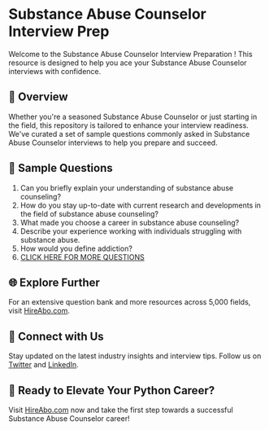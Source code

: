 # Substance Abuse Counselor Interview Prep

Welcome to the Substance Abuse Counselor Interview Preparation ! This resource is designed to help you ace your Substance Abuse Counselor interviews with confidence.

## 🚀 Overview

Whether you're a seasoned Substance Abuse Counselor or just starting in the field, this repository is tailored to enhance your interview readiness. We've curated a set of sample questions commonly asked in Substance Abuse Counselor interviews to help you prepare and succeed.

## 📝 Sample Questions

1. Can you briefly explain your understanding of substance abuse counseling?
2. How do you stay up-to-date with current research and developments in the field of substance abuse counseling?
3. What made you choose a career in substance abuse counseling?
4. Describe your experience working with individuals struggling with substance abuse.
5. How would you define addiction?
6. [CLICK HERE FOR MORE QUESTIONS](https://hireabo.com/job/7_0_21/Substance%20Abuse%20Counselor)

## 🌐 Explore Further

For an extensive question bank and more resources across 5,000 fields, visit [HireAbo.com](https://www.hireabo.com).

## 📱 Connect with Us

Stay updated on the latest industry insights and interview tips. Follow us on [Twitter](https://twitter.com/hireabo) and [LinkedIn](https://www.linkedin.com/in/hire-abo-3609972a8/).

## 🚀 Ready to Elevate Your Python Career?

Visit [HireAbo.com](https://www.hireabo.com) now and take the first step towards a successful Substance Abuse Counselor career!